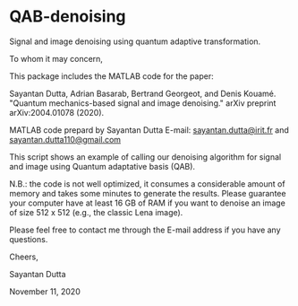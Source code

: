 # QAB-denoising
Signal and image denoising using quantum adaptive transformation.




To whom it may concern,

This package includes the MATLAB code for the paper:
 
Sayantan Dutta, Adrian Basarab, Bertrand Georgeot, and Denis Kouamé.
"Quantum mechanics-based signal and image denoising." 
arXiv preprint arXiv:2004.01078 (2020).

MATLAB code prepard by Sayantan Dutta
E-mail: sayantan.dutta@irit.fr and sayantan.dutta110@gmail.com

This script shows an example of calling our denoising algorithm for signal and image
using Quantum adaptative basis (QAB).

N.B.: the code is not well optimized, it consumes a considerable amount of memory and
takes some minutes to generate the results. Please guarantee your computer have at least
16 GB of RAM if you want to denoise an image of size 512 x 512 (e.g., the classic Lena image).

Please feel free to contact me through the E-mail address if you have any questions.

Cheers,

Sayantan Dutta

November 11, 2020
